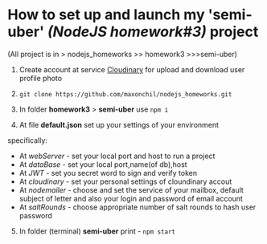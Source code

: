 # How to set up and launch my 'semi-uber' *(NodeJS homework#3)* project
\(All project is in > nodejs_homeworks >> homework3 >>>semi-uber)

1. Create account at service [Cloudinary](https://cloudinary.com/) for upload and download user profile photo

2. ```git clone https://github.com/maxonchil/nodejs_homeworks.git ```

3. In folder **homework3** > **semi-uber** use  ```npm i```

4. At file **default.json** set up your settings of your environment

specifically:
  - At *webServer* - set your local port and host to run a project
  - At *dataBase* - set your local port,name\(of db),host
  - At *JWT* - set you secret word to sign and verify token
  - At *cloudinary* - set your personal settings of cloundinary accout
  - At *nodemailer* - choose and set the service of your mailbox, default subject of letter and also your login and password of email account 
  - At *saltRounds* - choose appropriate number of salt rounds to hash user password


5. In folder \(terminal) **semi-uber** print -  ```npm start```
